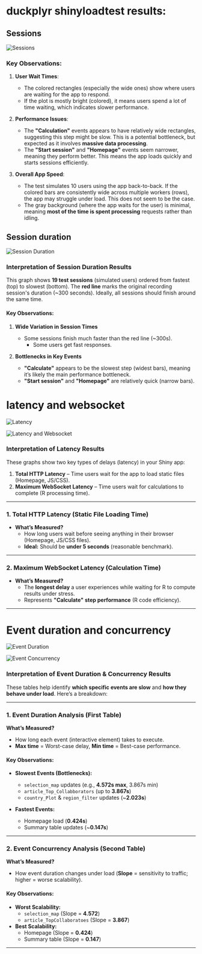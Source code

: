 # duckplyr shinyloadtest results:

## Sessions

![Sessions](04_sessions.jpg)

### Key Observations:
1. **User Wait Times**:
   - The colored rectangles (especially the wide ones) show where users are waiting for the app to respond.
   - If the plot is mostly bright (colored), it means users spend a lot of time waiting, which indicates slower performance.

2. **Performance Issues**:
   - The **"Calculation"** events appears to have relatively wide rectangles, suggesting this step might be slow. This is a potential bottleneck, but expected as it involves **massive data processing**.
   - The **"Start session"** and **"Homepage"** events seem narrower, meaning they perform better. This means the app loads quickly and starts sessions efficiently.

3. **Overall App Speed**:
   - The test simulates 10 users using the app back-to-back. If the colored bars are consistently wide across multiple workers (rows), the app may struggle under load. This does not seem to be the case.
   - The gray background (where the app waits for the user) is minimal, meaning **most of the time is spent processing** requests rather than idling.

## Session duration

![Session Duration](04_session_duration.jpg)

### **Interpretation of Session Duration Results**  

This graph shows **19 test sessions** (simulated users) ordered from fastest (top) to slowest (bottom). The **red line** marks the original recording session's duration (~300 seconds). Ideally, all sessions should finish around the same time.  

#### **Key Observations:**  

1. **Wide Variation in Session Times**  
   - Some sessions finish much faster than the red line (~300s).  
     - Some users get fast responses.  

2. **Bottlenecks in Key Events**  
   - **"Calculate"** appears to be the slowest step (widest bars), meaning it’s likely the main performance bottleneck.  
   - **"Start session"** and **"Homepage"** are relatively quick (narrow bars).  


# latency and websocket

![Latency](04_latency.jpg)

![Latency and Websocket](04_websocket.jpg)

### **Interpretation of Latency Results**  

These graphs show two key types of delays (latency) in your Shiny app:  
1. **Total HTTP Latency** – Time users wait for the app to load static files (Homepage, JS/CSS).  
2. **Maximum WebSocket Latency** – Time users wait for calculations to complete (R processing time).  

---

### **1. Total HTTP Latency (Static File Loading Time)**  
- **What’s Measured?**  
  - How long users wait before seeing anything in their browser (Homepage, JS/CSS files).  
  - **Ideal:** Should be **under 5 seconds** (reasonable benchmark).  

---

### **2. Maximum WebSocket Latency (Calculation Time)**  
- **What’s Measured?**  
  - The **longest delay** a user experiences while waiting for R to compute results under stress.  
  - Represents **"Calculate" step performance** (R code efficiency).  

--- 

# Event duration and concurrency

![Event Duration](04_event_duration.jpg)

![Event Concurrency](04_event_concurrency.jpg)

### **Interpretation of Event Duration & Concurrency Results**

These tables help identify **which specific events are slow** and **how they behave under load**. Here’s a breakdown:

---

### **1. Event Duration Analysis (First Table)**
**What’s Measured?**  
- How long each event (interactive element) takes to execute.  
- **Max time** = Worst-case delay, **Min time** = Best-case performance.  

#### **Key Observations:**  
- **Slowest Events (Bottlenecks):**  
  - `selection_map`  updates (e.g., **4.572s max**, 3.867s min)  
  - `article_Top_Collabborators` (up to **3.867s**)  
  - `country_Plot` & `region_filter` updates (~**2.023s**)  

- **Fastest Events:**  
  - Homepage load (**0.424s**)  
  - Summary table updates (~**0.147s**)  
---

### **2. Event Concurrency Analysis (Second Table)**  
**What’s Measured?**  
- How event duration changes under load (**Slope** = sensitivity to traffic; higher = worse scalability).  

#### **Key Observations:**  
- **Worst Scalability:**  
  - `selection_map` (Slope = **4.572**)  
  - `article_TopCollaboratoes` (Slope = **3.867**)  
- **Best Scalability:**  
  - Homepage (Slope = **0.424**)  
  - Summary table (Slope = **0.147**)  
---

